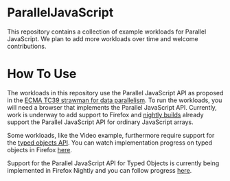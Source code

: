 ParallelJavaScript
==================

This repository contains a collection of example workloads for Parallel JavaScript. 
We plan to add more workloads over time and welcome contributions.

How To Use
==========

The workloads in this repository use the Parallel JavaScript API as proposed in the [ECMA TC39 strawman for data parallelism](http://wiki.ecmascript.org/doku.php?id=strawman:data_parallelism).
To run the workloads, you will need a browser that implements the Parallel JavaScript API.
Currently, work is underway to add support to Firefox and [nightly builds](http://nightly.mozilla.org) already support the Parallel JavaScript API for ordinary JavaScript arrays.

Some workloads, like the Video example, furthermore require support for the [typed objects API](http://wiki.ecmascript.org/doku.php?id=harmony:typed_objects).
You can watch implementation progress on typed objects in Firefox [here](https://bugzilla.mozilla.org/show_bug.cgi?id=578700).

Support for the Parallel JavaScript API for Typed Objects is currently being implemented in Firefox Nightly and you can follow progress [here](https://bugzilla.mozilla.org/show_bug.cgi?id=972581).

